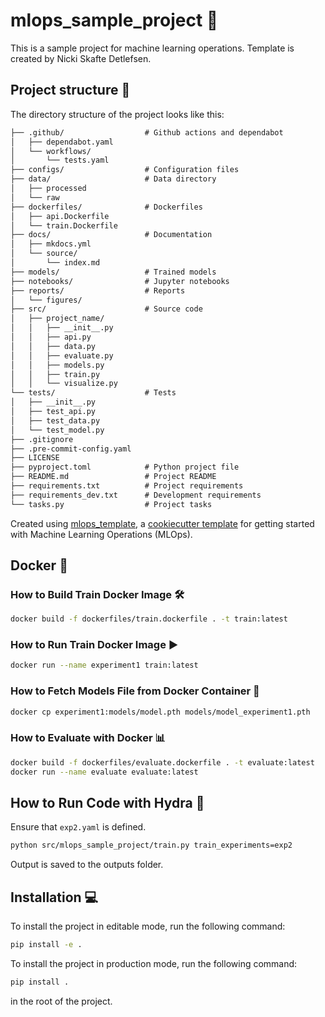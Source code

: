 # mlops_sample_project 🚀

This is a sample project for machine learning operations. Template is created by Nicki Skafte Detlefsen.

## Project structure 📁

The directory structure of the project looks like this:
```txt
├── .github/                  # Github actions and dependabot
│   ├── dependabot.yaml
│   └── workflows/
│       └── tests.yaml
├── configs/                  # Configuration files
├── data/                     # Data directory
│   ├── processed
│   └── raw
├── dockerfiles/              # Dockerfiles
│   ├── api.Dockerfile
│   └── train.Dockerfile
├── docs/                     # Documentation
│   ├── mkdocs.yml
│   └── source/
│       └── index.md
├── models/                   # Trained models
├── notebooks/                # Jupyter notebooks
├── reports/                  # Reports
│   └── figures/
├── src/                      # Source code
│   ├── project_name/
│   │   ├── __init__.py
│   │   ├── api.py
│   │   ├── data.py
│   │   ├── evaluate.py
│   │   ├── models.py
│   │   ├── train.py
│   │   └── visualize.py
└── tests/                    # Tests
│   ├── __init__.py
│   ├── test_api.py
│   ├── test_data.py
│   └── test_model.py
├── .gitignore
├── .pre-commit-config.yaml
├── LICENSE
├── pyproject.toml            # Python project file
├── README.md                 # Project README
├── requirements.txt          # Project requirements
├── requirements_dev.txt      # Development requirements
└── tasks.py                  # Project tasks
```

Created using [mlops_template](https://github.com/SkafteNicki/mlops_template), a [cookiecutter template](https://github.com/cookiecutter/cookiecutter) for getting started with Machine Learning Operations (MLOps).

## Docker 🐳

### How to Build Train Docker Image 🛠️
```bash
docker build -f dockerfiles/train.dockerfile . -t train:latest
```

### How to Run Train Docker Image ▶️
```bash
docker run --name experiment1 train:latest
```

### How to Fetch Models File from Docker Container 📂
```bash
docker cp experiment1:models/model.pth models/model_experiment1.pth
```

### How to Evaluate with Docker 📊
```bash
docker build -f dockerfiles/evaluate.dockerfile . -t evaluate:latest
docker run --name evaluate evaluate:latest
```

## How to Run Code with Hydra 🐍

Ensure that `exp2.yaml` is defined.

```bash
python src/mlops_sample_project/train.py train_experiments=exp2
```

Output is saved to the outputs folder.

## Installation 💻

To install the project in editable mode, run the following command:

```bash
pip install -e .
```

To install the project in production mode, run the following command:

```bash
pip install .
```

in the root of the project.

